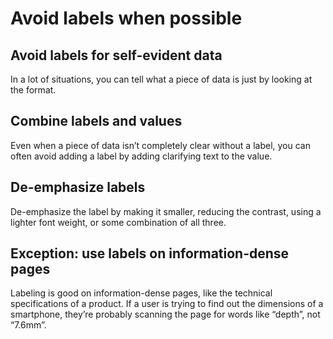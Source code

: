 # Avoid labels when possible

## Avoid labels for self-evident data

In a lot of situations, you can tell what a piece of data is just by looking at the format.

## Combine labels and values

Even when a piece of data isn’t completely clear without a label, you can often avoid adding a label by adding clarifying text to the value.

## De-emphasize labels

De-emphasize the label by making it smaller, reducing the contrast, using a lighter font weight, or some combination of all three.

## Exception: use labels on information-dense pages

Labeling is good on information-dense pages, like the technical specifications of a product. If a user is trying to find out the dimensions of a smartphone, they’re
probably scanning the page for words like “depth”, not “7.6mm”.
